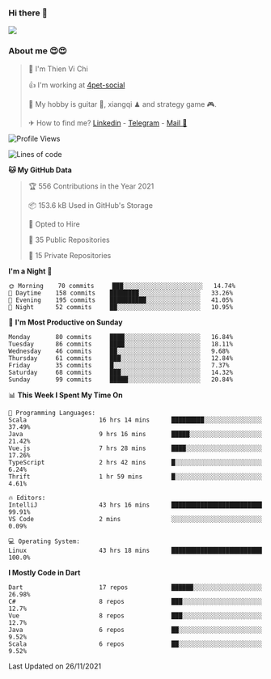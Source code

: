 ### Hi there 👋
![](https://media1.tenor.com/images/9aa4aee77151757a310fcdb4b8fd2a0a/tenor.gif?itemid=12671405)

### About me 😍😍

> 🙎 I'm Thien Vi Chi
> 
> 👍 I'm working at [4pet-social](https://github.com/4pet-social)
>
> 🥞 My hobby is guitar 🎸, xiangqi ♟ and strategy game 🎮.
> 
> ✈ How to find me? [Linkedin](https://www.linkedin.com/in/tvc12/) - [Telegram](https://t.me/yeutham212) - [Mail 📧](mailto:meomeocf98@gmail.com)
> 

<!--START_SECTION:waka-->
![Profile Views](http://img.shields.io/badge/Profile%20Views-9-blue)

![Lines of code](https://img.shields.io/badge/From%20Hello%20World%20I%27ve%20Written-745887%20lines%20of%20code-blue)

**🐱 My GitHub Data** 

> 🏆 556 Contributions in the Year 2021
 > 
> 📦 153.6 kB Used in GitHub's Storage 
 > 
> 💼 Opted to Hire
 > 
> 📜 35 Public Repositories 
 > 
> 🔑 15 Private Repositories  
 > 
**I'm a Night 🦉** 

```text
🌞 Morning    70 commits     ███░░░░░░░░░░░░░░░░░░░░░░   14.74% 
🌆 Daytime    158 commits    ████████░░░░░░░░░░░░░░░░░   33.26% 
🌃 Evening    195 commits    ██████████░░░░░░░░░░░░░░░   41.05% 
🌙 Night      52 commits     ██░░░░░░░░░░░░░░░░░░░░░░░   10.95%

```
📅 **I'm Most Productive on Sunday** 

```text
Monday       80 commits     ████░░░░░░░░░░░░░░░░░░░░░   16.84% 
Tuesday      86 commits     ████░░░░░░░░░░░░░░░░░░░░░   18.11% 
Wednesday    46 commits     ██░░░░░░░░░░░░░░░░░░░░░░░   9.68% 
Thursday     61 commits     ███░░░░░░░░░░░░░░░░░░░░░░   12.84% 
Friday       35 commits     █░░░░░░░░░░░░░░░░░░░░░░░░   7.37% 
Saturday     68 commits     ███░░░░░░░░░░░░░░░░░░░░░░   14.32% 
Sunday       99 commits     █████░░░░░░░░░░░░░░░░░░░░   20.84%

```


📊 **This Week I Spent My Time On** 

```text
💬 Programming Languages: 
Scala                    16 hrs 14 mins      █████████░░░░░░░░░░░░░░░░   37.49% 
Java                     9 hrs 16 mins       █████░░░░░░░░░░░░░░░░░░░░   21.42% 
Vue.js                   7 hrs 28 mins       ████░░░░░░░░░░░░░░░░░░░░░   17.26% 
TypeScript               2 hrs 42 mins       █░░░░░░░░░░░░░░░░░░░░░░░░   6.24% 
Thrift                   1 hr 59 mins        █░░░░░░░░░░░░░░░░░░░░░░░░   4.61%

🔥 Editors: 
IntelliJ                 43 hrs 16 mins      █████████████████████████   99.91% 
VS Code                  2 mins              ░░░░░░░░░░░░░░░░░░░░░░░░░   0.09%

💻 Operating System: 
Linux                    43 hrs 18 mins      █████████████████████████   100.0%

```

**I Mostly Code in Dart** 

```text
Dart                     17 repos            ██████░░░░░░░░░░░░░░░░░░░   26.98% 
C#                       8 repos             ███░░░░░░░░░░░░░░░░░░░░░░   12.7% 
Vue                      8 repos             ███░░░░░░░░░░░░░░░░░░░░░░   12.7% 
Java                     6 repos             ██░░░░░░░░░░░░░░░░░░░░░░░   9.52% 
Scala                    6 repos             ██░░░░░░░░░░░░░░░░░░░░░░░   9.52%

```



 Last Updated on 26/11/2021
<!--END_SECTION:waka-->